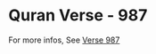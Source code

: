 # Quran Verse - 987 

For more infos, See [Verse 987](https://www.quranbookk.com/quran/search?q=987)